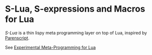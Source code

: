 # S-Lua, S-expressions and Macros for Lua

*S-Lua* is a thin lispy meta programming layer on top of Lua, inspired by
[Parenscript](https://common-lisp.net/project/parenscript/).

See [Experimental Meta-Programming for Lua](http://mr.gy/blog/lua-meta-programming.html)
